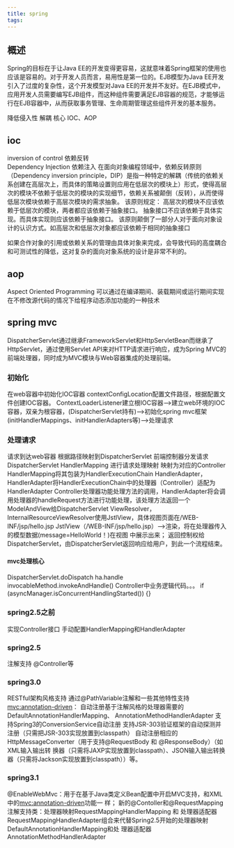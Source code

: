 ```yaml
---
title: spring
tags:
---
```



## 概述
Spring的目标在于让Java EE的开发变得更容易，这就意味着Spring框架的使用也应该是容易的。对于开发人员而言，易用性是第一位的。EJB模型为Java EE开发引入了过度的复杂性，这个开发模型对Java EE的开发并不友好。在EJB模式中，应用开发人员需要编写EJB组件，而这种组件需要满足EJB容器的规范，才能够运行在EJB容器中，从而获取事务管理、生命周期管理这些组件开发的基本服务。

降低侵入性 解耦
核心
IOC、AOP

## ioc
inversion of control  依赖反转               
Dependency Injection  依赖注入
在面向对象编程领域中，依赖反转原则（Dependency inversion principle，DIP）是指一种特定的解耦（传统的依赖关系创建在高层次上，而具体的策略设置则应用在低层次的模块上）形式，使得高层次的模块不依赖于低层次的模块的实现细节，依赖关系被颠倒（反转），从而使得低层次模块依赖于高层次模块的需求抽象。
该原则规定：
高层次的模块不应该依赖于低层次的模块，两者都应该依赖于抽象接口。
抽象接口不应该依赖于具体实现。而具体实现则应该依赖于抽象接口。
该原则颠倒了一部分人对于面向对象设计的认识方式。如高层次和低层次对象都应该依赖于相同的抽象接口

如果合作对象的引用或依赖关系的管理由具体对象来完成，会导致代码的高度耦合和可测试性的降低，这对复杂的面向对象系统的设计是非常不利的。
## aop
Aspect Oriented Programming
可以通过在编译期间、装载期间或运行期间实现在不修改源代码的情况下给程序动态添加功能的一种技术

## spring mvc
DispatcherServlet通过继承FrameworkServlet和HttpServletBean而继承了HttpServlet，通过使用Servlet API来对HTTP请求进行响应，成为Spring MVC的前端处理器，同时成为MVC模块与Web容器集成的处理前端。

### 初始化
在web容器中初始化IOC容器
contextConfigLocation配置文件路径，根据配置文件创建IOC容器。
ContextLoaderListener建立根IOC容器-->建立web环境的IOC容器，双亲为根容器，(DispatcherServlet持有)-->初始化spring mvc框架(initHandlerMappings、initHandlerAdapters等)-->处理请求

### 处理请求
请求到达web容器 根据路径映射到DispatcherServlet
前端控制器分发请求 DispatcherServlet
HandlerMapping 进行请求处理映射 映射为对应的Controller HandlerMapping将其包装为HandlerExecutionChain
HandlerAdapter，HandlerAdapter将HandlerExecutionChain中的处理器（Controller）适配为HandlerAdapter
Controller处理器功能处理方法的调用，HandlerAdapter将会调用处理器的handleRequest方法进行功能处理，该处理方法返回一个ModelAndView给DispatcherServlet
ViewResolver，InternalResourceViewResolver使用JstlView，具体视图页面在/WEB-INF/jsp/hello.jsp
JstlView（/WEB-INF/jsp/hello.jsp）——>渲染，将在处理器传入的模型数据(message=HelloWorld！)在视图
中展示出来；
返回控制权给DispatcherServlet，由DispatcherServlet返回响应给用户，到此一个流程结束。


#### mvc处理核心 
DispatcherServlet.doDispatch
ha.handle
invocableMethod.invokeAndHandle()
Controller中业务逻辑代码。。。
if (asyncManager.isConcurrentHandlingStarted()) {}


### spring2.5之前  
实现Controller接口 手动配置HandlerMapping和HandlerAdapter

### spring2.5 
注解支持 @Controller等

### spring3.0 
RESTful架构风格支持  通过@PathVariable注解和一些其他特性支持
<mvc:annotation-driven>：
自动注册基于注解风格的处理器需要的DefaultAnnotationHandlerMapping、
AnnotationMethodHandlerAdapter
支持Spring3的ConversionService自动注册
支持JSR-303验证框架的自动探测并注册（只需把JSR-303实现放置到classpath）
自动注册相应的HttpMessageConverter（用于支持@RequestBody 和 @ResponseBody）（如XML输入输出转
换器（只需将JAXP实现放置到classpath）、JSON输入输出转换器（只需将Jackson实现放置到classpath））等。


### spring3.1
@EnableWebMvc：用于在基于Java类定义Bean配置中开启MVC支持，和XML中的<mvc:annotation-driven>功能一
样；
新的@Contoller和@RequestMapping注解支持类：处理器映射RequestMappingHandlerMapping 和 处理器适配器
RequestMappingHandlerAdapter组合来代替Spring2.5开始的处理器映射DefaultAnnotationHandlerMapping和处
理器适配器AnnotationMethodHandlerAdapter
